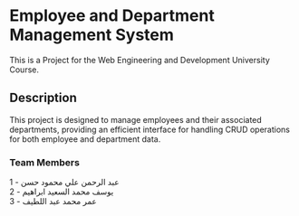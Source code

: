 # Employee and Department Management System

This is a Project for the Web Engineering and Development University Course.

## Description

This project is designed to manage employees and their associated departments, providing an efficient interface for handling CRUD operations for both employee and department data.

### Team Members

1 - عبد الرحمن علي محمود حسن\
2 - يوسف محمد السعيد ابراهيم\
3 - عمر محمد عبد اللطيف
